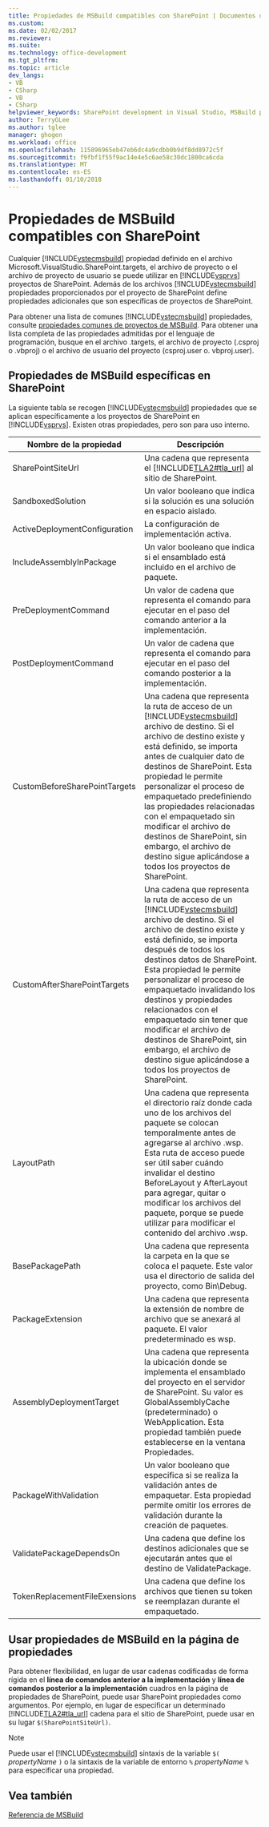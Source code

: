 ```yaml
---
title: Propiedades de MSBuild compatibles con SharePoint | Documentos de Microsoft
ms.custom: 
ms.date: 02/02/2017
ms.reviewer: 
ms.suite: 
ms.technology: office-development
ms.tgt_pltfrm: 
ms.topic: article
dev_langs:
- VB
- CSharp
- VB
- CSharp
helpviewer_keywords: SharePoint development in Visual Studio, MSBuild properties
author: TerryGLee
ms.author: tglee
manager: ghogen
ms.workload: office
ms.openlocfilehash: 115896965eb47eb6dc4a9cdbb0b9df8dd8972c5f
ms.sourcegitcommit: f9fbf1f55f9ac14e4e5c6ae58c30dc1800ca6cda
ms.translationtype: MT
ms.contentlocale: es-ES
ms.lasthandoff: 01/10/2018
---
```

# <a name="msbuild-properties-supported-by-sharepoint"></a>Propiedades de MSBuild compatibles con SharePoint
  Cualquier [!INCLUDE[vstecmsbuild](../sharepoint/includes/vstecmsbuild-md.md)] propiedad definido en el archivo Microsoft.VisualStudio.SharePoint.targets, el archivo de proyecto o el archivo de proyecto de usuario se puede utilizar en [!INCLUDE[vsprvs](../sharepoint/includes/vsprvs-md.md)] proyectos de SharePoint. Además de los archivos [!INCLUDE[vstecmsbuild](../sharepoint/includes/vstecmsbuild-md.md)] propiedades proporcionados por el proyecto de SharePoint define propiedades adicionales que son específicas de proyectos de SharePoint.  
  
 Para obtener una lista de comunes [!INCLUDE[vstecmsbuild](../sharepoint/includes/vstecmsbuild-md.md)] propiedades, consulte [propiedades comunes de proyectos de MSBuild](http://go.microsoft.com/fwlink/?LinkID=168687). Para obtener una lista completa de las propiedades admitidas por el lenguaje de programación, busque en el archivo .targets, el archivo de proyecto (.csproj o .vbproj) o el archivo de usuario del proyecto (csproj.user o. vbproj.user).  
  
## <a name="msbuild-properties-specific-to-sharepoint"></a>Propiedades de MSBuild específicas en SharePoint  
 La siguiente tabla se recogen [!INCLUDE[vstecmsbuild](../sharepoint/includes/vstecmsbuild-md.md)] propiedades que se aplican específicamente a los proyectos de SharePoint en [!INCLUDE[vsprvs](../sharepoint/includes/vsprvs-md.md)]. Existen otras propiedades, pero son para uso interno.  
  
|Nombre de la propiedad|Descripción|  
|-------------------|-----------------|  
|SharePointSiteUrl|Una cadena que representa el [!INCLUDE[TLA2#tla_url](../sharepoint/includes/tla2sharptla-url-md.md)] al sitio de SharePoint.|  
|SandboxedSolution|Un valor booleano que indica si la solución es una solución en espacio aislado.|  
|ActiveDeploymentConfiguration|La configuración de implementación activa.|  
|IncludeAssemblyInPackage|Un valor booleano que indica si el ensamblado está incluido en el archivo de paquete.|  
|PreDeploymentCommand|Un valor de cadena que representa el comando para ejecutar en el paso del comando anterior a la implementación.|  
|PostDeploymentCommand|Un valor de cadena que representa el comando para ejecutar en el paso del comando posterior a la implementación.|  
|CustomBeforeSharePointTargets|Una cadena que representa la ruta de acceso de un [!INCLUDE[vstecmsbuild](../sharepoint/includes/vstecmsbuild-md.md)] archivo de destino. Si el archivo de destino existe y está definido, se importa antes de cualquier dato de destinos de SharePoint. Esta propiedad le permite personalizar el proceso de empaquetado predefiniendo las propiedades relacionadas con el empaquetado sin modificar el archivo de destinos de SharePoint, sin embargo, el archivo de destino sigue aplicándose a todos los proyectos de SharePoint.|  
|CustomAfterSharePointTargets|Una cadena que representa la ruta de acceso de un [!INCLUDE[vstecmsbuild](../sharepoint/includes/vstecmsbuild-md.md)] archivo de destino. Si el archivo de destino existe y está definido, se importa después de todos los destinos datos de SharePoint. Esta propiedad le permite personalizar el proceso de empaquetado invalidando los destinos y propiedades relacionados con el empaquetado sin tener que modificar el archivo de destinos de SharePoint, sin embargo, el archivo de destino sigue aplicándose a todos los proyectos de SharePoint.|  
|LayoutPath|Una cadena que representa el directorio raíz donde cada uno de los archivos del paquete se colocan temporalmente antes de agregarse al archivo .wsp. Esta ruta de acceso puede ser útil saber cuándo invalidar el destino BeforeLayout y AfterLayout para agregar, quitar o modificar los archivos del paquete, porque se puede utilizar para modificar el contenido del archivo .wsp.|  
|BasePackagePath|Una cadena que representa la carpeta en la que se coloca el paquete. Este valor usa el directorio de salida del proyecto, como Bin\Debug.|  
|PackageExtension|Una cadena que representa la extensión de nombre de archivo que se anexará al paquete. El valor predeterminado es wsp.|  
|AssemblyDeploymentTarget|Una cadena que representa la ubicación donde se implementa el ensamblado del proyecto en el servidor de SharePoint. Su valor es GlobalAssemblyCache (predeterminado) o WebApplication. Esta propiedad también puede establecerse en la ventana Propiedades.|  
|PackageWithValidation|Un valor booleano que especifica si se realiza la validación antes de empaquetar. Esta propiedad permite omitir los errores de validación durante la creación de paquetes.|  
|ValidatePackageDependsOn|Una cadena que define los destinos adicionales que se ejecutarán antes que el destino de ValidatePackage.|  
|TokenReplacementFileExensions|Una cadena que define los archivos que tienen su token se reemplazan durante el empaquetado.|  
  
## <a name="using-msbuild-properties-in-the-properties-page"></a>Usar propiedades de MSBuild en la página de propiedades  
 Para obtener flexibilidad, en lugar de usar cadenas codificadas de forma rígida en el **línea de comandos anterior a la implementación** y **línea de comandos posterior a la implementación** cuadros en la página de propiedades de SharePoint, puede usar SharePoint propiedades como argumentos. Por ejemplo, en lugar de especificar un determinado [!INCLUDE[TLA2#tla_url](../sharepoint/includes/tla2sharptla-url-md.md)] cadena para el sitio de SharePoint, puede usar en su lugar `$(SharePointSiteUrl)`.  
  
> [!NOTE]  
>  Puede usar el [!INCLUDE[vstecmsbuild](../sharepoint/includes/vstecmsbuild-md.md)] sintaxis de la variable `$(` *propertyName* `)` o la sintaxis de la variable de entorno `%` *propertyName* `%` para especificar una propiedad.  
  
## <a name="see-also"></a>Vea también  
 [Referencia de MSBuild](/visualstudio/msbuild/msbuild-reference)  
  
  